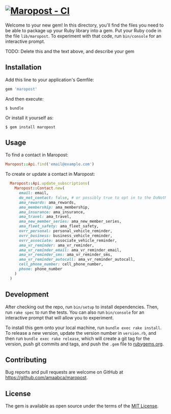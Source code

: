 # [![Maropost - CI](https://github.com/amaabca/maropost/actions/workflows/ci.yml/badge.svg)](https://github.com/amaabca/maropost/actions/workflows/ci.yml)

Welcome to your new gem! In this directory, you'll find the files you need to be able to package up your Ruby library into a gem. Put your Ruby code in the file `lib/maropost`. To experiment with that code, run `bin/console` for an interactive prompt.

TODO: Delete this and the text above, and describe your gem

## Installation

Add this line to your application's Gemfile:

```ruby
gem 'maropost'
```

And then execute:

    $ bundle

Or install it yourself as:

    $ gem install maropost

## Usage

To find a contact in Maropost:
``` ruby
Maropost::Api.find('email@example.com')
```

To create or update a contact in Maropost:
```ruby
  Maropost::Api.update_subscriptions(
    Maropost::Contact.new(
      email: email,
      do_not_contact: false, # or possibly true to opt in to the DoNotMailList
      ama_rewards: ama_rewards,
      ama_membership: ama_membership,
      ama_insurance: ama_insurance,
      ama_travel: ama_travel,
      ama_new_member_series: ama_new_member_series,
      ama_fleet_safety: ama_fleet_safety,
      ovrr_personal: personal_vehicle_reminder,
      ovrr_business: business_vehicle_reminder,
      ovrr_associate: associate_vehicle_reminder,
      ama_vr_reminder: ama_vr_reminder,
      ama_vr_reminder_email: ama_vr_reminder_email,
      ama_vr_reminder_sms: ama_vr_reminder_sms,
      ama_vr_reminder_autocall: ama_vr_reminder_autocall,
      cell_phone_number: cell_phone_number,
      phone: phone_number
    )
  )
```

## Development

After checking out the repo, run `bin/setup` to install dependencies. Then, run `rake spec` to run the tests. You can also run `bin/console` for an interactive prompt that will allow you to experiment.

To install this gem onto your local machine, run `bundle exec rake install`. To release a new version, update the version number in `version.rb`, and then run `bundle exec rake release`, which will create a git tag for the version, push git commits and tags, and push the `.gem` file to [rubygems.org](https://rubygems.org).

## Contributing

Bug reports and pull requests are welcome on GitHub at https://github.com/amaabca/maropost.


## License

The gem is available as open source under the terms of the [MIT License](http://opensource.org/licenses/MIT).

